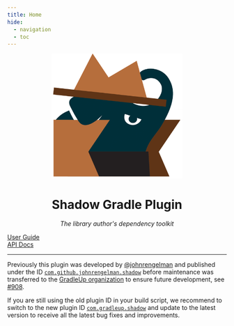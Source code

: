 ```yaml
---
title: Home
hide:
  - navigation
  - toc
---
```


<div style="text-align: center;">
  <img src="images/logo.svg" alt="Gradle Shadow Plugin" style="max-width: 300px; height: auto;">
  <h1><strong>Shadow Gradle Plugin</strong></h1>
  <p><em>The library author's dependency toolkit</em></p>
</div>

[User Guide](introduction/)  
[API Docs](https://gradleup.com/shadow/api/index.html)

---

Previously this plugin was developed by [@johnrengelman](https://github.com/johnrengelman) and published under the ID [
`com.github.johnrengelman.shadow`](https://plugins.gradle.org/plugin/com.github.johnrengelman.shadow)
before maintenance was transferred to the [GradleUp organization](https://github.com/GradleUp) to ensure future
development, see [#908](https://github.com/GradleUp/shadow/issues/908).

If you are still using the old plugin ID in your build script, we recommend to switch to the new plugin ID [
`com.gradleup.shadow`](https://plugins.gradle.org/plugin/com.gradleup.shadow)
and update to the latest version to receive all the latest bug fixes and improvements.
